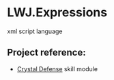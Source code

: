 # LWJ.Expressions
xml script language

## Project reference:
* [Crystal Defense](https://play.google.com/store/apps/details?id=com.lwj.crystaldefense) skill module
